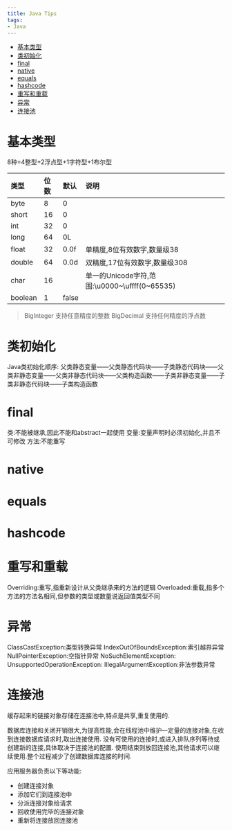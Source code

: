 ```yaml
---
title: Java Tips
tags:
- Java
---
```

<!-- TOC -->

- [基本类型](#基本类型)
- [类初始化](#类初始化)
- [final](#final)
- [native](#native)
- [equals](#equals)
- [hashcode](#hashcode)
- [重写和重载](#重写和重载)
- [异常](#异常)
- [连接池](#连接池)

<!-- /TOC -->

# 基本类型

8种=4整型+2浮点型+1字符型+1布尔型

|类型|位数|默认|说明|
|:---|:---|:---|:---|
|byte|8|0|
|short|16|0|
|int|32|0|
|long|64|0L|
|float|32|0.0f|单精度,8位有效数字,数量级38|
|double|64|0.0d|双精度,17位有效数字,数量级308|
|char|16||单一的Unicode字符,范围:\u0000~\uffff(0~65535)|
|boolean|1|false|

> BigInteger 支持任意精度的整数
> BigDecimal 支持任何精度的浮点数

# 类初始化

Java类初始化顺序:
父类静态变量——父类静态代码块——子类静态代码块——父类非静态变量——父类非静态代码块——父类构造函数——子类非静态变量——子类非静态代码块——子类构造函数

# final

类:不能被继承,因此不能和abstract一起使用
变量:变量声明时必须初始化,并且不可修改
方法:不能重写

# native

# equals

# hashcode

# 重写和重载

Overriding:重写,指重新设计从父类继承来的方法的逻辑
Overloaded:重载,指多个方法的方法名相同,但参数的类型或数量说返回值类型不同

# 异常

ClassCastException:类型转换异常
IndexOutOfBoundsException:索引越界异常
NullPointerException:空指针异常
NoSuchElementException:
UnsupportedOperationException:
IllegalArgumentException:非法参数异常

# 连接池

缓存起来的链接对象存储在连接池中,特点是共享,重复使用的.

数据库连接和关闭开销很大,为提高性能,会在线程池中维护一定量的连接对象,在收到连接数据库请求时,取出连接使用.
没有可使用的连接时,或进入排队序列等待或创建新的连接,具体取决于连接池的配置.
使用结束则放回连接池,其他请求可以继续使用.整个过程减少了创建数据库连接的时间.

应用服务器负责以下等功能:
* 创建连接对象
* 添加它们到连接池中
* 分派连接对象给请求
* 回收使用完毕的连接对象
* 重新将连接放回连接池
